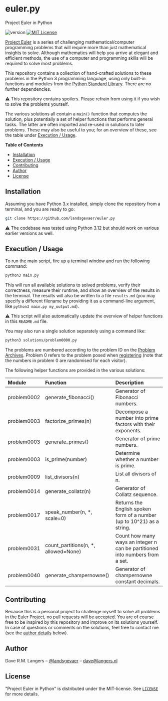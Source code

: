 # euler.py
Project Euler in Python

![version](https://img.shields.io/badge/version-0.1-blue)
[![MIT License](https://img.shields.io/badge/License-MIT-blue.svg)](https://choosealicense.com/licenses/mit/)

[Project Euler](https://projecteuler.net/) is a series of challenging mathematical/computer programming problems that
will require more than just mathematical insights to solve. Although mathematics will help you arrive at elegant and
efficient methods, the use of a computer and programming skills will be required to solve most problems.

This repository contains a collection of hand-crafted solutions to these problems in the Python 3 programming language,
using only built-in functions and modules from the [Python Standard Library](https://docs.python.org/3/library/). There
are no further dependencies.

⚠️ This repository contains spoilers. Please refrain from using it if you wish to solve the problems yourself.

The various solutions all contain a `main()` function that computes the solution, plus potentially a set of helper
functions that performs general tasks. The latter are often imported and re-used in solutions to later problems. These
may also be useful to you; for an overview of these, see the table under [Execution / Usage](#execution--usage).


**Table of Contents**

- [Installation](#installation)
- [Execution / Usage](#execution--usage)
- [Contributing](#contributing)
- [Author](#author)
- [License](#license)


## Installation

Assuming you have Python 3.x installed, simply clone the repository from a terminal, and you are ready to go:

```sh
git clone https://github.com/landsgevaer/euler.py
```

⚠️ The codebase was tested using Python 3.12 but should work on various earlier versions as well.


## Execution / Usage

To run the main script, fire up a terminal window and run the following command:

```sh
python3 main.py
```

This will run all available solutions to solved problems, verify their correctness, measure their runtime, and show an
overview of the results in the terminal. The results will also be written to a file `results.md` (you may specify a
different filename by providing it as a command-line argument, like `python3 main.py my_output.md`).

⚠️ This script will also automatically update the overview of helper functions in this `README.md` file.

You may also run a single solution separately using a command like:

```sh
python3 solutions/problem0000.py
```

The problems are numbered according to the problem ID on the [Problem Archives](https://projecteuler.net/archives).
Problem 0 refers to the problem posed when [registering](https://projecteuler.net/register) (note that the numbers in
problem 0 are randomised for each visitor).

The following helper functions are provided in the various solutions:

[](#start-helper-table)

| Module      | Function                             | Description                                                                  |
| :---------- | :----------------------------------- | :--------------------------------------------------------------------------- |
| problem0002 | generate_fibonacci()                 | Generator of Fibonacci numbers.                                              |
| problem0003 | factorize_primes(n)                  | Decompose a number into prime factors with their exponents.                  |
| problem0003 | generate_primes()                    | Generator of prime numbers.                                                  |
| problem0003 | is_prime(number)                     | Determine whether a number is prime.                                         |
| problem0009 | list_divisors(n)                     | List all divisors of n.                                                      |
| problem0014 | generate_collatz(n)                  | Generator of Collatz sequence.                                               |
| problem0017 | speak_number(n, *, scale=0)          | Returns the English spoken form of a number (up to 10^21) as a string.       |
| problem0031 | count_partitions(n, *, allowed=None) | Count how many ways an integer n can be partitioned into numbers from a set. |
| problem0040 | generate_champernowne()              | Generator of champernowne constant decimals.                                 |

[](#end-helper-table)


## Contributing

Because this is a personal project to challenge myself to solve all problems in the Euler Project, no pull requests will
be accepted. You are of course free to be inspired by this repository and improve on its solutions yourself. In case of
questions or comments on the solutions, feel free to contact me (see the [author details](#Author) below).


## Author

Dave R.M. Langers – [@landsgevaer](https://github.com/landsgevaer) – [dave@langers.nl](mailto:dave@langers.nl)


## License

"Project Euler in Python" is distributed under the MIT-license. See [`LICENSE`](LICENSE) for more details.
